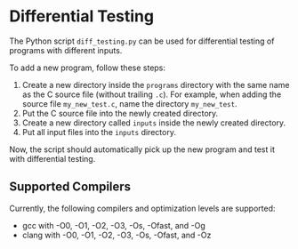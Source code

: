 # Differential Testing

The Python script `diff_testing.py` can be used for differential testing of programs with different inputs.

To add a new program, follow these steps:

1. Create a new directory inside the `programs` directory with the same name as
   the C source file (without trailing `.c`). For example, when adding the source
   file `my_new_test.c`, name the directory `my_new_test`.
2. Put the C source file into the newly created directory.
3. Create a new directory called `inputs` inside the newly created directory.
4. Put all input files into the `inputs` directory.

Now, the script should automatically pick up the new program and test it with differential testing.

## Supported Compilers

Currently, the following compilers and optimization levels are supported:

- gcc with -O0, -O1, -O2, -O3, -Os, -Ofast, and -Og
- clang with -O0, -O1, -O2, -O3, -Os, -Ofast, and -Oz

